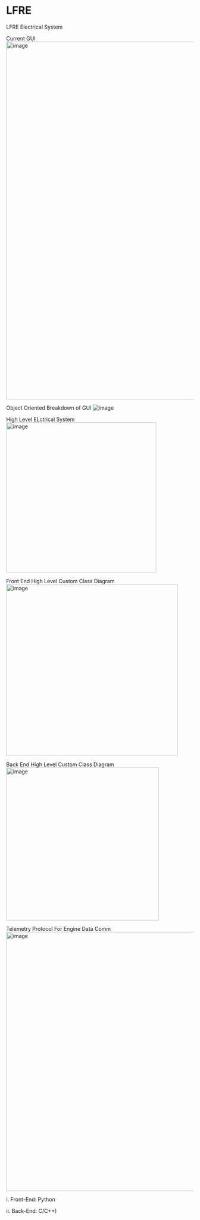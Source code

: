 # LFRE
LFRE Electrical System

Current GUI
<img width="960" alt="image" src="https://github.com/izukaike/LFRE/assets/117411866/d12b1c15-0224-4627-a386-ed0c50803c2d">

Object Oriented Breakdown of GUI
![image](https://github.com/izukaike/LFRE/assets/117411866/016a7e1f-de6a-4cf0-af73-a8977d90f105)


High Level ELctrical System
<img width="403" alt="image" src="https://github.com/izukaike/LFRE/assets/117411866/58c76b70-0411-4038-a1bd-781bb3f1a6bd">

Front End High Level Custom Class Diagram
<img width="461" alt="image" src="https://github.com/izukaike/LFRE/assets/117411866/a7b7ff5c-b6a7-445d-870b-f7cb6f4f4172">

Back End High Level Custom Class Diagram
<img width="410" alt="image" src="https://github.com/izukaike/LFRE/assets/117411866/c34ecf93-0b3a-43d9-b303-453fe6619c36">

Telemetry Protocol For Engine Data Comm
<img width="695" alt="image" src="https://github.com/izukaike/LFRE/assets/117411866/3d3a34a3-8320-4d8e-b5c5-92c287f12525">


i. Front-End: Python

ii. Back-End: C/C++) 

